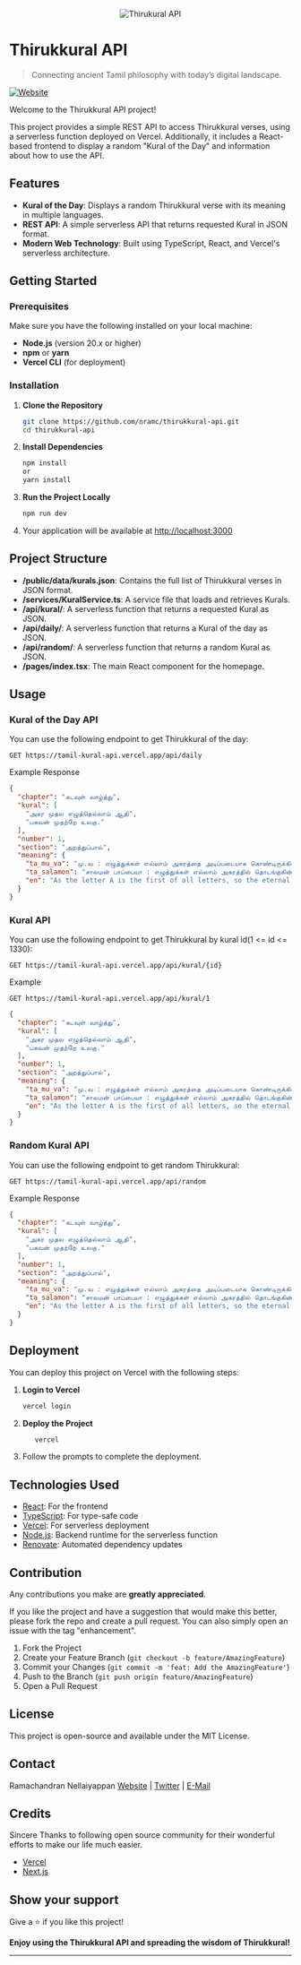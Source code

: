 <p align="center">

<img src="/public/images/thirukural-api-banner.png" alt="Thirukural API"/>

</p>

# Thirukkural API

> Connecting ancient Tamil philosophy with today’s digital landscape.

[![Website](https://img.shields.io/badge/website-online-brightgreen.svg)](https://tamil-kural-api.vercel.app/)

Welcome to the Thirukkural API project!

This project provides a simple REST API to access Thirukkural verses, using a serverless function deployed on Vercel.
Additionally, it includes a React-based frontend to display a random "Kural of the Day" and information about how to use
the API.

## Features

- **Kural of the Day**: Displays a random Thirukkural verse with its meaning in multiple languages.
- **REST API**: A simple serverless API that returns requested Kural in JSON format.
- **Modern Web Technology**: Built using TypeScript, React, and Vercel's serverless architecture.

## Getting Started

### Prerequisites

Make sure you have the following installed on your local machine:

- **Node.js** (version 20.x or higher)
- **npm** or **yarn**
- **Vercel CLI** (for deployment)

### Installation

1. **Clone the Repository**

   ```bash
   git clone https://github.com/nramc/thirukkural-api.git
   cd thirukkural-api
    ```

2. **Install Dependencies**

   ```bash
   npm install
   or
   yarn install
   ```

3. **Run the Project Locally**

   ```bash
   npm run dev
   ```

4. Your application will be available at [http://localhost:3000](http://localhost:3000)

## Project Structure

- **/public/data/kurals.json**: Contains the full list of Thirukkural verses in JSON format.
- **/services/KuralService.ts**: A service file that loads and retrieves Kurals.
- **/api/kural/**: A serverless function that returns a requested Kural as JSON.
- **/api/daily/**: A serverless function that returns a Kural of the day as JSON.
- **/api/random/**: A serverless function that returns a random Kural as JSON.
- **/pages/index.tsx**: The main React component for the homepage.

## Usage

### Kural of the Day API

You can use the following endpoint to get Thirukkural of the day:

```http request
GET https://tamil-kural-api.vercel.app/api/daily
```

Example Response

```json
{
  "chapter": "கடவுள் வாழ்த்து",
  "kural": [
    "அகர முதல எழுத்தெல்லாம் ஆதி",
    "பகவன் முதற்றே உலகு."
  ],
  "number": 1,
  "section": "அறத்துப்பால்",
  "meaning": {
    "ta_mu_va": "மு.வ : எழுத்துக்கள் எல்லாம் அகரத்தை அடிப்படையாக கொண்டிருக்கின்றன. அதுபோல உலகம் கடவுளை அடிப்படையாக கொண்டிருக்கிறது.",
    "ta_salamon": "சாலமன் பாப்பையா : எழுத்துக்கள் எல்லாம் அகரத்தில் தொடங்குகின்றன; (அது போல) உலகம் கடவுளில் தொடங்குகிறது.",
    "en": "As the letter A is the first of all letters, so the eternal God is first in the world."
  }
}
```

### Kural API

You can use the following endpoint to get Thirukkural by kural id(1 <= id <= 1330):

```http request
GET https://tamil-kural-api.vercel.app/api/kural/{id}
```

Example

```http request
GET https://tamil-kural-api.vercel.app/api/kural/1
```

```json
{
  "chapter": "கடவுள் வாழ்த்து",
  "kural": [
    "அகர முதல எழுத்தெல்லாம் ஆதி",
    "பகவன் முதற்றே உலகு."
  ],
  "number": 1,
  "section": "அறத்துப்பால்",
  "meaning": {
    "ta_mu_va": "மு.வ : எழுத்துக்கள் எல்லாம் அகரத்தை அடிப்படையாக கொண்டிருக்கின்றன. அதுபோல உலகம் கடவுளை அடிப்படையாக கொண்டிருக்கிறது.",
    "ta_salamon": "சாலமன் பாப்பையா : எழுத்துக்கள் எல்லாம் அகரத்தில் தொடங்குகின்றன; (அது போல) உலகம் கடவுளில் தொடங்குகிறது.",
    "en": "As the letter A is the first of all letters, so the eternal God is first in the world."
  }
}
```

### Random Kural API

You can use the following endpoint to get random Thirukkural:

```http request
GET https://tamil-kural-api.vercel.app/api/random
```

Example Response

```json
{
  "chapter": "கடவுள் வாழ்த்து",
  "kural": [
    "அகர முதல எழுத்தெல்லாம் ஆதி",
    "பகவன் முதற்றே உலகு."
  ],
  "number": 1,
  "section": "அறத்துப்பால்",
  "meaning": {
    "ta_mu_va": "மு.வ : எழுத்துக்கள் எல்லாம் அகரத்தை அடிப்படையாக கொண்டிருக்கின்றன. அதுபோல உலகம் கடவுளை அடிப்படையாக கொண்டிருக்கிறது.",
    "ta_salamon": "சாலமன் பாப்பையா : எழுத்துக்கள் எல்லாம் அகரத்தில் தொடங்குகின்றன; (அது போல) உலகம் கடவுளில் தொடங்குகிறது.",
    "en": "As the letter A is the first of all letters, so the eternal God is first in the world."
  }
}
```

## Deployment

You can deploy this project on Vercel with the following steps:

1. **Login to Vercel**

   ```bash
   vercel login
   ```

2. **Deploy the Project**

   ```bash
      vercel 
   ```

3. Follow the prompts to complete the deployment.

## Technologies Used

- [React](https://react.dev/): For the frontend
- [TypeScript](https://www.typescriptlang.org/): For type-safe code
- [Vercel](https://vercel.com/): For serverless deployment
- [Node.js](https://nodejs.org/): Backend runtime for the serverless function
- [Renovate](https://docs.renovatebot.com/): Automated dependency updates

## Contribution

Any contributions you make are **greatly appreciated**.

If you like the project and have a suggestion that would make this better, please fork the repo and create a pull
request.
You can also simply open an issue with the tag "enhancement".

1. Fork the Project
2. Create your Feature Branch (`git checkout -b feature/AmazingFeature`)
3. Commit your Changes (`git commit -m 'feat: Add the AmazingFeature'`)
4. Push to the Branch (`git push origin feature/AmazingFeature`)
5. Open a Pull Request

## License

This project is open-source and available under the MIT License.

## Contact

Ramachandran
Nellaiyappan [Website](https://github.com/nramc) | [Twitter](https://twitter.com/ram_n_74) | [E-Mail](mailto:ramachandrannellai@gmail.com)

## Credits

Sincere Thanks to following open source community for their wonderful efforts to make our life much easier.

- [Vercel](https://vercel.com/)
- [Next.js](https://nextjs.org/)

## Show your support

Give a ⭐️ if you like this project!

**Enjoy using the Thirukkural API and spreading the wisdom of Thirukkural!**

---

